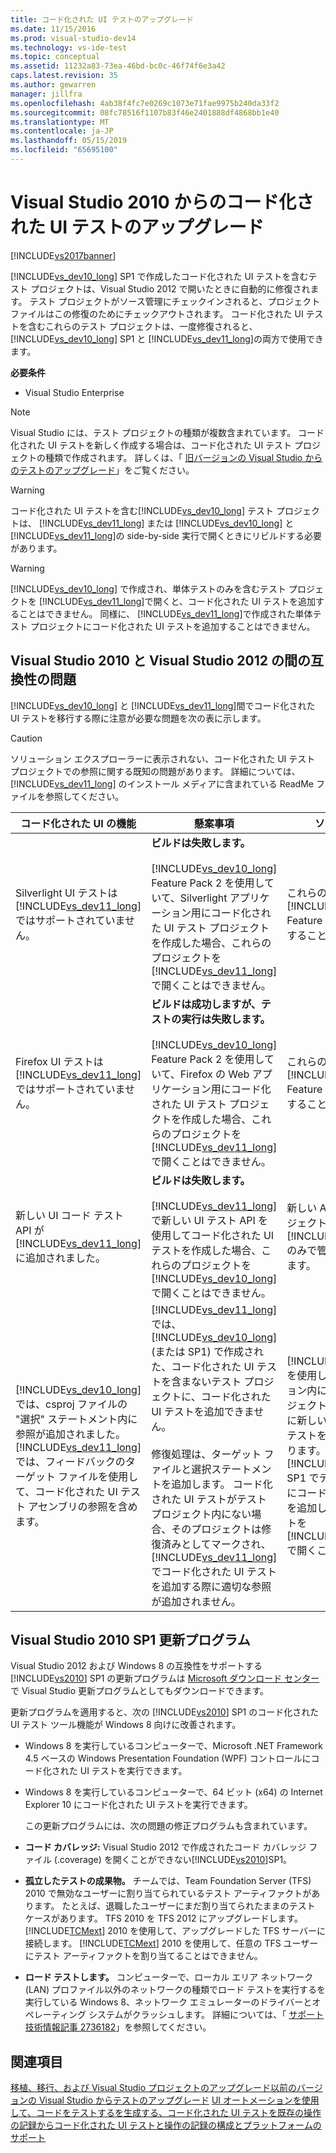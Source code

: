 ```yaml
---
title: コード化された UI テストのアップグレード
ms.date: 11/15/2016
ms.prod: visual-studio-dev14
ms.technology: vs-ide-test
ms.topic: conceptual
ms.assetid: 11232a83-73ea-46bd-bc0c-46f74f6e3a42
caps.latest.revision: 35
ms.author: gewarren
manager: jillfra
ms.openlocfilehash: 4ab38f4fc7e0269c1073e71fae9975b240da33f2
ms.sourcegitcommit: 08fc78516f1107b83f46e2401888df4868bb1e40
ms.translationtype: MT
ms.contentlocale: ja-JP
ms.lasthandoff: 05/15/2019
ms.locfileid: "65695100"
---
```

# <a name="upgrading-coded-ui-tests-from-visual-studio-2010"></a>Visual Studio 2010 からのコード化された UI テストのアップグレード
[!INCLUDE[vs2017banner](../includes/vs2017banner.md)]

[!INCLUDE[vs_dev10_long](../includes/vs-dev10-long-md.md)] SP1 で作成したコード化された UI テストを含むテスト プロジェクトは、Visual Studio 2012 で開いたときに自動的に修復されます。 テスト プロジェクトがソース管理にチェックインされると、プロジェクト ファイルはこの修復のためにチェックアウトされます。 コード化された UI テストを含むこれらのテスト プロジェクトは、一度修復されると、 [!INCLUDE[vs_dev10_long](../includes/vs-dev10-long-md.md)] SP1 と [!INCLUDE[vs_dev11_long](../includes/vs-dev11-long-md.md)]の両方で使用できます。

 **必要条件**

- Visual Studio Enterprise

> [!NOTE]
> Visual Studio には、テスト プロジェクトの種類が複数含まれています。 コード化された UI テストを新しく作成する場合は、コード化された UI テスト プロジェクトの種類で作成されます。 詳しくは、「 [旧バージョンの Visual Studio からのテストのアップグレード](https://msdn.microsoft.com/e9c8b7f6-bd72-448e-8edb-d090dcc5cf52)」をご覧ください。

> [!WARNING]
> コード化された UI テストを含む[!INCLUDE[vs_dev10_long](../includes/vs-dev10-long-md.md)] テスト プロジェクトは、 [!INCLUDE[vs_dev11_long](../includes/vs-dev11-long-md.md)] または [!INCLUDE[vs_dev10_long](../includes/vs-dev10-long-md.md)] と [!INCLUDE[vs_dev11_long](../includes/vs-dev11-long-md.md)]の side-by-side 実行で開くときにリビルドする必要があります。

> [!WARNING]
> [!INCLUDE[vs_dev10_long](../includes/vs-dev10-long-md.md)] で作成され、単体テストのみを含むテスト プロジェクトを [!INCLUDE[vs_dev11_long](../includes/vs-dev11-long-md.md)]で開くと、コード化された UI テストを追加することはできません。 同様に、 [!INCLUDE[vs_dev11_long](../includes/vs-dev11-long-md.md)]で作成された単体テスト プロジェクトにコード化された UI テストを追加することはできません。

## <a name="compatibility-issues-between-visual-studio-2010-and-visual-studio-2012"></a>Visual Studio 2010 と Visual Studio 2012 の間の互換性の問題
 [!INCLUDE[vs_dev10_long](../includes/vs-dev10-long-md.md)] と [!INCLUDE[vs_dev11_long](../includes/vs-dev11-long-md.md)]間でコード化された UI テストを移行する際に注意が必要な問題を次の表に示します。

> [!CAUTION]
> ソリューション エクスプローラーに表示されない、コード化された UI テスト プロジェクトでの参照に関する既知の問題があります。 詳細については、 [!INCLUDE[vs_dev11_long](../includes/vs-dev11-long-md.md)] のインストール メディアに含まれている ReadMe ファイルを参照してください。

|コード化された UI の機能|懸案事項|ソリューション|
|----------------------------|-----------|--------------|
|Silverlight UI テストは [!INCLUDE[vs_dev11_long](../includes/vs-dev11-long-md.md)]ではサポートされていません。|**ビルドは失敗します。**<br /><br /> [!INCLUDE[vs_dev10_long](../includes/vs-dev10-long-md.md)] Feature Pack 2 を使用していて、Silverlight アプリケーション用にコード化された UI テスト プロジェクトを作成した場合、これらのプロジェクトを [!INCLUDE[vs_dev11_long](../includes/vs-dev11-long-md.md)]で開くことはできません。|これらのプロジェクトは [!INCLUDE[vs_dev10_long](../includes/vs-dev10-long-md.md)] Feature Pack 2 のみで管理することをお勧めします。|
|Firefox UI テストは [!INCLUDE[vs_dev11_long](../includes/vs-dev11-long-md.md)]ではサポートされていません。|**ビルドは成功しますが、テストの実行は失敗します。**<br /><br /> [!INCLUDE[vs_dev10_long](../includes/vs-dev10-long-md.md)] Feature Pack 2 を使用していて、Firefox の Web アプリケーション用にコード化された UI テスト プロジェクトを作成した場合、これらのプロジェクトを [!INCLUDE[vs_dev11_long](../includes/vs-dev11-long-md.md)]で開くことはできません。|これらのプロジェクトは [!INCLUDE[vs_dev10_long](../includes/vs-dev10-long-md.md)] Feature Pack 2 のみで管理することをお勧めします。|
|新しい UI コード テスト API が [!INCLUDE[vs_dev11_long](../includes/vs-dev11-long-md.md)]に追加されました。|**ビルドは失敗します。**<br /><br /> [!INCLUDE[vs_dev11_long](../includes/vs-dev11-long-md.md)]で新しい UI テスト API を使用してコード化された UI テストを作成した場合、これらのプロジェクトを [!INCLUDE[vs_dev10_long](../includes/vs-dev10-long-md.md)]で開くことはできません。|新しい API を使用したプロジェクトは、 [!INCLUDE[vs_dev11_long](../includes/vs-dev11-long-md.md)] のみで管理する必要があります。|
|[!INCLUDE[vs_dev10_long](../includes/vs-dev10-long-md.md)] では、csproj ファイルの "選択" ステートメント内に参照が追加されました。 [!INCLUDE[vs_dev11_long](../includes/vs-dev11-long-md.md)] では、フィードバックのターゲット ファイルを使用して、コード化された UI テスト アセンブリの参照を含めます。|[!INCLUDE[vs_dev11_long](../includes/vs-dev11-long-md.md)]では、 [!INCLUDE[vs_dev10_long](../includes/vs-dev10-long-md.md)] (または SP1) で作成された、コード化された UI テストを含まないテスト プロジェクトに、コード化された UI テストを追加できません。<br /><br /> 修復処理は、ターゲット ファイルと選択ステートメントを追加します。 コード化された UI テストがテスト プロジェクト内にない場合、そのプロジェクトは修復済みとしてマークされ、 [!INCLUDE[vs_dev11_long](../includes/vs-dev11-long-md.md)]でコード化された UI テストを追加する際に適切な参照が追加されません。|[!INCLUDE[vs_dev11_long](../includes/vs-dev11-long-md.md)] を使用して同じソリューション内に新しいテスト プロジェクトを作成し、その中に新しいコード化された UI テストを追加する必要があります。 または、 [!INCLUDE[vs_dev10_long](../includes/vs-dev10-long-md.md)] SP1 でテスト プロジェクトにコード化された UI テストを追加し、そのプロジェクトを [!INCLUDE[vs_dev11_long](../includes/vs-dev11-long-md.md)]で開くこともできます。|

## <a name="UpgradingCodedUIFromVS2010_Update"></a> Visual Studio 2010 SP1 更新プログラム
 Visual Studio 2012 および Windows 8 の互換性をサポートする [!INCLUDE[vs2010](../includes/vs2010-md.md)] SP1 の更新プログラムは [Microsoft ダウンロード センター](http://www.microsoft.com/download/details.aspx?id=34677) で Visual Studio 更新プログラムとしてもダウンロードできます。

 更新プログラムを適用すると、次の [!INCLUDE[vs2010](../includes/vs2010-md.md)] SP1 のコード化された UI テスト ツール機能が Windows 8 向けに改善されます。

- Windows 8 を実行しているコンピューターで、Microsoft .NET Framework 4.5 ベースの Windows Presentation Foundation (WPF) コントロールにコード化された UI テストを実行できます。

- Windows 8 を実行しているコンピューターで、64 ビット (x64) の Internet Explorer 10 にコード化された UI テストを実行できます。

  この更新プログラムには、次の問題の修正プログラムも含まれています。

- **コード カバレッジ:** Visual Studio 2012 で作成されたコード カバレッジ ファイル (.coverage) を開くことができない[!INCLUDE[vs2010](../includes/vs2010-md.md)]SP1。

- **孤立したテストの成果物。** チームでは、Team Foundation Server (TFS) 2010 で無効なユーザーに割り当てられているテスト アーティファクトがあります。 たとえば、退職したユーザーにまだ割り当てられたままのテスト ケースがあります。 TFS 2010 を TFS 2012 にアップグレードします。 [!INCLUDE[TCMext](../includes/tcmext-md.md)] 2010 を使用して、アップグレードした TFS サーバーに接続します。 [!INCLUDE[TCMext](../includes/tcmext-md.md)] 2010 を使用して、任意の TFS ユーザーにテスト アーティファクトを割り当てることはできません。

- **ロード テストします。** コンピューターで、ローカル エリア ネットワーク (LAN) プロファイル以外のネットワークの種類でロード テストを実行するを実行している Windows 8、ネットワーク エミュレーターのドライバーとオペレーティング システムがクラッシュします。 詳細については、「 [サポート技術情報記事 2736182](http://support.microsoft.com/kb/2736182)」を参照してください。

## <a name="see-also"></a>関連項目
 [移植、移行、および Visual Studio プロジェクトのアップグレード](../porting/porting-migrating-and-upgrading-visual-studio-projects.md)[以前のバージョンの Visual Studio からテストのアップグレード](https://msdn.microsoft.com/e9c8b7f6-bd72-448e-8edb-d090dcc5cf52) [UI オートメーションを使用して、コードをテストする](../test/use-ui-automation-to-test-your-code.md)[を生成する、コード化された UI テストを既存の操作の記録から](https://msdn.microsoft.com/library/56736963-9027-493b-b5c4-2d4e86d1d497)[コード化された UI テストと操作の記録の構成とプラットフォームのサポート](../test/supported-configurations-and-platforms-for-coded-ui-tests-and-action-recordings.md)
